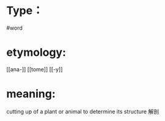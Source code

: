 # Type：
#word 
# etymology: 
[[ana-]]
[[tome]]
[[-y]]
# meaning: 
cutting up of a plant or animal to determine its structure
解剖